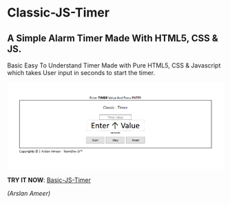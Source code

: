 # Classic-JS-Timer
## A Simple Alarm Timer Made With HTML5, CSS & JS.

Basic Easy To Understand Timer Made with Pure HTML5, CSS & Javascript which takes User input in seconds to start the timer.

![](assets/images/timerdemo.png)

**TRY IT NOW**: [Basic-JS-Timer](https://arslanameer.github.io/Ui-Component-Classic-JS-Timer/)

_(Arslan Ameer)_
